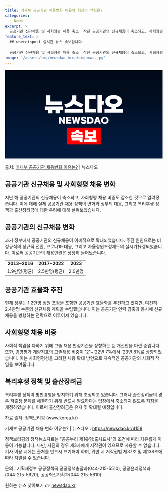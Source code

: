 ```yaml
---
title: 기재부 공공기관 채용변화 이유와 혁신의 핵심은?
categories:
  - News
excerpt: >
  공공기관 신규채용 및 사회형평 채용 축소  작년 공공기관의 신규채용이 축소되고, 사회형평 채용 비중도 줄어들…
feature_text: >
  ## whereispost 실시간 뉴스 속보입니다.

  공공기관 신규채용 및 사회형평 채용 축소  작년 공공기관의 신규채용이 축소되고, 사회형평 채용 비중도 줄어들…
image: '/assets/img/newsdao_breakingnews.jpg'
---
```


![뉴스다오 속보](/assets/img/newsdao_breakingnews.jpg)

<p>출처: <a href="https://newsdao.kr/4158" rel="dofollow">기재부 공공기관 채용변화 이유는?</a> | 뉴스다오</p>

<h2 data-ke-size="size26">공공기관 신규채용 및 사회형평 채용 변화</h2>
<p data-ke-size="size16">지난 해 공공기관의 신규채용이 축소되고, 사회형평 채용 비중도 감소한 것으로 알려졌습니다. 이에 대해 실제 공공기관 채용 정책의 변화와 정부의 대응, 그리고 복리후생 정책과 출산장려금에 대한 우려에 대해 살펴보겠습니다.</p>

<h2 data-ke-size="size26">공공기관의 신규채용 변화</h2>
<p data-ke-size="size16">과거 정부에서 공공기관의 신규채용이 이례적으로 확대되었습니다. 주된 원인으로는 비정규직의 정규직 전환, 코로나19 대응, 그리고 자율정원조정제도의 실시가挊갱되었습니다. 이로써 공공기관의 채용인원은 상당히 늘어났습니다.</p>
<table>
	<tr>
		<td style="text-align: center; height: 17px;"><b>2013~2016</b></td>
		<td style="text-align: center; height: 17px;"><b>2017~2022</b></td>
		<td style="text-align: center; height: 17px;"><b>2023</b></td>
	</tr>
	<tr>
		<td style="text-align: center; height: 17px;">1.9만명(평균)</td>
		<td style="text-align: center; height: 17px;">2.5만명(평균)</td>
		<td style="text-align: center; height: 17px;">2.0만명</td>
	</tr>
</table>

<h2 data-ke-size="size26">공공기관 효율화 추진</h2>
<p data-ke-size="size16">현재 정부는 1.2만명 정원 조정을 포함한 공공기관 효율화를 추진하고 있지만, 여전히 2.4만명 수준의 신규채용 계획을 수립했습니다. 이는 공공기관 인력 감축과 동시에 신규채용을 병행하는 전략으로 이루어져 있습니다.</p>
 
<h2 data-ke-size="size26">사회형평 채용 비중</h2>
<p data-ke-size="size16">사회적 책임을 다하기 위해 고졸 채용 만점기준을 상향하는 등 개선안을 마련 중입니다. 또한, 경영평가 계량지표의 고졸채용 비중이 '21~'22년 7%에서 '23년 8%로 상향되었습니다. 이는 사회형평성을 고려한 채용 확대 방안으로 지속적인 공공기관의 사회적 책임을 보여줍니다.</p>

<h2 data-ke-size="size26">복리후생 정책 및 출산장려금</h2>
<p data-ke-size="size16">복리후생 정책이 방만경영을 방지하기 위해 조정되고 있습니다. 그러나 출산장려금의 경우 저출생 문제를 해결하기 위해 반드시 필요하다는 입장에서 축소되지 않도록 지침을 개정하였습니다. 이로써 출산장려금은 유지 및 확대될 예정입니다.</p>

<p data-ke-size="size16">자료 출처: 정책브리핑 (www.korea.kr)</p>
<p data-ke-size="size16">기재부 공공기관 채용 변화 이유는? | 뉴스다오 : <a href="https://newsdao.kr/4158">https://newsdao.kr/4158</a></p>
<p data-ke-size="size16">정책브리핑의 정책뉴스자료는 "공공누리 제1유형:출처표시"의 조건에 따라 자유롭게 이용이 가능합니다. 다만, 사진의 경우 제3자에게 저작권이 있으므로 사용할 수 없습니다. 기사 이용 시에는 출처를 반드시 표기해야 하며, 위반 시 저작권법 제37조 및 제138조에 따라 처벌될 수 있습니다.</p>
<p data-ke-size="size16">문의 : 기획재정부 공공정책국 공공정책총괄과(044-215-5510), 공공윤리정책과(044-215-5620), 공공혁신기획과(044-215-5610)</p> 

원하는 뉴스 찾아보기 👉 <a href="https://newsdao.kr" rel="dofollow">newsdao.kr</a>


